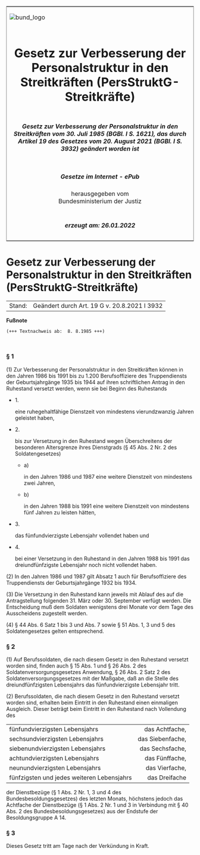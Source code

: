 <span id="DECKBLATT.html"></span>

<table border="0" frame="border" width="100%">

<tr valign="top">

<td align="left">

![bund\_logo](BfJ_2021_Web_de_de.gif)

</td>

<td align="right">

 

</td>

</tr>

<tr align="center" valign="middle">

<td colspan="2">

# Gesetz zur Verbesserung der Personalstruktur in den Streitkräften (PersStruktG-Streitkräfte)

</td>

</tr>

<tr align="center" valign="middle">

<td colspan="2">

##### Gesetz zur Verbesserung der Personalstruktur in den Streitkräften vom 30. Juli 1985 (BGBl. I S. 1621), das durch Artikel 19 des Gesetzes vom 20. August 2021 (BGBl. I S. 3932) geändert worden ist

</td>

</tr>

<tr align="center" valign="middle">

<td colspan="2">

  
  

##### Gesetze im Internet - ePub  
  
herausgegeben vom  
Bundesministerium der Justiz

</td>

</tr>

<tr align="center" valign="bottom">

<td colspan="2">

  
  

##### erzeugt am: 26.01.2022

</td>

</tr>

</table>

<span id="BJNR016210985.html"></span>

# Gesetz zur Verbesserung der Personalstruktur in den Streitkräften (PersStruktG-Streitkräfte)

<div>

<div class="jnhtml">

|        |                                              |
| ------ | -------------------------------------------- |
| Stand: | Geändert durch Art. 19 G v. 20.8.2021 I 3932 |

</div>

</div>

<div>

  
**Fußnote**

<div class="jnhtml">

<div>

<div class="jurAbsatz">

  

``` 
(+++ Textnachweis ab:  8. 8.1985 +++)

 
```

</div>

</div>

</div>

</div>

<span id="BJNR016210985BJNE000100308.html"></span>

### § 1  

<div>

<div class="jnhtml">

<div>

<div class="jurAbsatz">

(1) Zur Verbesserung der Personalstruktur in den Streitkräften können in
den Jahren 1986 bis 1991 bis zu 1.200 Berufsoffiziere des Truppendiensts
der Geburtsjahrgänge 1935 bis 1944 auf ihren schriftlichen Antrag in den
Ruhestand versetzt werden, wenn sie bei Beginn des Ruhestands

  - 1\.
    
    <div style="">
    
    eine ruhegehaltfähige Dienstzeit von mindestens vierundzwanzig
    Jahren geleistet haben,
    
    </div>

  - 2\.
    
    <div style="">
    
    bis zur Versetzung in den Ruhestand wegen Überschreitens der
    besonderen Altersgrenze ihres Dienstgrads (§ 45 Abs. 2 Nr. 2 des
    Soldatengesetzes)
    
      - a)
        
        <div style="">
        
        in den Jahren 1986 und 1987 eine weitere Dienstzeit von
        mindestens zwei Jahren,
        
        </div>
    
      - b)
        
        <div style="">
        
        in den Jahren 1988 bis 1991 eine weitere Dienstzeit von
        mindestens fünf Jahren zu leisten hätten,
        
        </div>
    
    </div>

  - 3\.
    
    <div style="">
    
    das fünfundvierzigste Lebensjahr vollendet haben und
    
    </div>

  - 4\.
    
    <div style="">
    
    bei einer Versetzung in den Ruhestand in den Jahren 1988 bis 1991
    das dreiundfünfzigste Lebensjahr noch nicht vollendet haben.
    
    </div>

</div>

<div class="jurAbsatz">

(2) In den Jahren 1986 und 1987 gilt Absatz 1 auch für Berufsoffiziere
des Truppendiensts der Geburtsjahrgänge 1932 bis 1934.

</div>

<div class="jurAbsatz">

(3) Die Versetzung in den Ruhestand kann jeweils mit Ablauf des auf die
Antragstellung folgenden 31. März oder 30. September verfügt werden. Die
Entscheidung muß dem Soldaten wenigstens drei Monate vor dem Tage des
Ausscheidens zugestellt werden.

</div>

<div class="jurAbsatz">

(4) § 44 Abs. 6 Satz 1 bis 3 und Abs. 7 sowie § 51 Abs. 1, 3 und 5 des
Soldatengesetzes gelten entsprechend.

</div>

</div>

</div>

</div>

<span id="BJNR016210985BJNE000200308.html"></span>

### § 2  

<div>

<div class="jnhtml">

<div>

<div class="jurAbsatz">

(1) Auf Berufssoldaten, die nach diesem Gesetz in den Ruhestand versetzt
worden sind, finden auch § 15 Abs. 1 und § 26 Abs. 2 des
Soldatenversorgungsgesetzes Anwendung, § 26 Abs. 2 Satz 2 des
Soldatenversorgungsgesetzes mit der Maßgabe, daß an die Stelle des
dreiundfünfzigsten Lebensjahrs das fünfundvierzigste Lebensjahr tritt.

</div>

<div class="jurAbsatz">

(2) Berufssoldaten, die nach diesem Gesetz in den Ruhestand versetzt
worden sind, erhalten beim Eintritt in den Ruhestand einen einmaligen
Ausgleich. Dieser beträgt beim Eintritt in den Ruhestand nach Vollendung
des  

|                                            |                  |
| :----------------------------------------- | ---------------: |
| fünfundvierzigsten Lebensjahrs             |   das Achtfache, |
| sechsundvierzigsten Lebensjahrs            | das Siebenfache, |
| siebenundvierzigsten Lebensjahrs           |  das Sechsfache, |
| achtundvierzigsten Lebensjahrs             |   das Fünffache, |
| neunundvierzigsten Lebensjahrs             |   das Vierfache, |
| fünfzigsten und jedes weiteren Lebensjahrs |    das Dreifache |

  
der Dienstbezüge (§ 1 Abs. 2 Nr. 1, 3 und 4 des
Bundesbesoldungsgesetzes) des letzten Monats, höchstens jedoch das
Achtfache der Dienstbezüge (§ 1 Abs. 2 Nr. 1 und 3 in Verbindung mit §
40 Abs. 2 des Bundesbesoldungsgesetzes) aus der Endstufe der
Besoldungsgruppe A 14.

</div>

</div>

</div>

</div>

<span id="BJNR016210985BJNE000300308.html"></span>

### § 3  

<div>

<div class="jnhtml">

<div>

<div class="jurAbsatz">

Dieses Gesetz tritt am Tage nach der Verkündung in Kraft.

</div>

</div>

</div>

</div>

